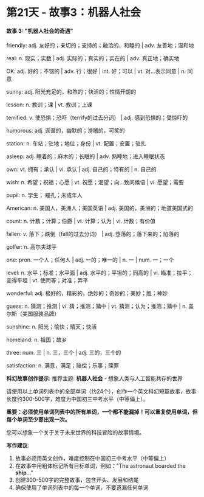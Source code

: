# 第21天 - 故事3：机器人社会

#### 故事 3: "机器人社会的奇遇"

friendly: adj. 友好的；亲切的；支持的；融洽的，和睦的 | adv. 友善地；温和地

real: n. 现实；实数 | adj. 实际的；真实的；实在的 | adv. 真正地；确实地

OK: adj. 好的；不错的 | adv. 行；很好 | int. 好；可以 | vt. 对…表示同意 | n. 同意

sunny: adj. 阳光充足的，和煦的；快活的；性情开朗的

lesson: n. 教训；课 | vt. 教训；上课

terrified: v. 使恐惧；恐吓（terrify的过去分词） | adj. 感到恐惧的；受惊吓的

humorous: adj. 诙谐的，幽默的；滑稽的，可笑的

station: n. 车站；驻地；地位；身份 | vt. 配置；安置；驻扎

asleep: adj. 睡着的；麻木的；长眠的 | adv. 熟睡地；进入睡眠状态

own: vt. 拥有；承认 | vi. 承认 | adj. 自己的；特有的 | n. 自己的

wish: n. 希望；祝福；心愿 | vt. 祝愿；渴望；向…致问候语 | vi. 愿望；需要

pupil: n. 学生； 瞳孔；未成年人

American: n. 美国人，美洲人；美国英语 | adj. 美国的，美洲的；地道美国式的

count: n. 计数；计算；伯爵 | vt. 计算；认为 | vi. 计数；有价值

fallen: v. 落下；跌倒（fall的过去分词） | adj. 堕落的；落下来的；陷落的

golfer: n. 高尔夫球手

one: pron. 一个人；任何人 | adj. 一的；唯一的 | n. 一 | num. 一；一个

level: n. 水平；标准；水平面 | adj. 水平的；平坦的；同高的 | vi. 瞄准；拉平；变得平坦 | vt. 使同等；对准；弄平

wonderful: adj. 极好的，精彩的，绝妙的；奇妙的；美妙；胜；神妙

guess: n. 猜测；推测 | vi. 猜；推测；猜中 | vt. 猜测；认为；推测；猜中 | n. 盖尔斯（美国服装品牌）

sunshine: n. 阳光；愉快；晴天；快活

homeland: n. 祖国；故乡

three: num. 三 | n. 三，三个 | adj. 三的，三个的

satisfaction: n. 满意，满足；赔偿；乐事；赎罪

**科幻故事创作提示**:
推荐主题: **机器人社会** - 想象人类与人工智能共存的世界

请使用以上单词列表中的全部单词（约24个），创作一个英文科幻短篇故事，故事长度约300-500字，难度为中国初三中考水平（中等偏上）。

**重要：必须使用单词列表中的所有单词，一个都不能漏掉！可以重复使用单词，但每个单词至少要出现一次。**

您可以想象一个关于关于未来世界的科技冒险的故事情境。

**写作建议**: 
1. 故事必须用英文创作，难度控制在中国初三中考水平（中等偏上）
2. 在故事中用粗体标记所有目标单词，例如："The astronaut boarded the **ship**..."
3. 创建300-500字的完整故事，包含开头、发展和结尾
4. 确保使用了单词列表中的每一个单词，不要遗漏任何单词
